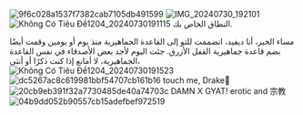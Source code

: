 ![9f6c028a1537f7382cab7105db491599](https://github.com/user-attachments/assets/e3de2fd6-d914-46c5-9c68-d27d9c5f53e3)
  ![IMG_20240730_192101](https://github.com/user-attachments/assets/53a3482e-cd70-410e-afb1-31d9aa3110b2)
   ![Không Có Tiêu Đề1204_20240730191115](https://github.com/user-attachments/assets/c13f9957-250e-4161-a2c0-d7f93fc38a47)
   النطاق الخاص بك.

مساء الخير، أنا ديفيد، انضممت للتو إلى القاعدة الجماهيرية منذ يوم أو يومين وقمت أيضًا بضم قاعدة جماهيرية القفل الأزرق. جئت اليوم لأجد بعض الأصدقاء في نفس القاعدة الجماهيرية، لا أمانع إذا كنت ذكرًا أو أنثى،
![Không Có Tiêu Đề1204_20240730191523](https://github.com/user-attachments/assets/a1f2901c-6660-4488-8502-2ce4348bd26f)
![dc5267ac8c619981bbf54707cb161b16](https://github.com/user-attachments/assets/6a00c55d-dfe7-4c4b-ab1e-c0bef9e446e5)
touch me, Drake💙
![20cb9eb391f32a7730485de40a74703c](https://github.com/user-attachments/assets/75b3e8c7-52e5-4a22-b2cf-b7aec14d06fd)
DAMN      X        GYAT!
erotic and 宗教
![04b9dd052b90557cb15adefbef972519](https://github.com/user-attachments/assets/271f254e-9560-4fad-aa6a-da86af927961)
